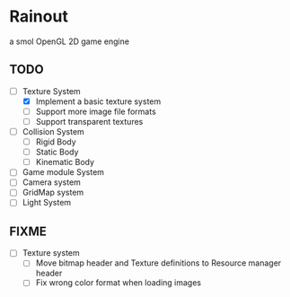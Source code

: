 # Rainout

a smol OpenGL 2D game engine  

## TODO

- [ ] Texture System
    - [X] Implement a basic texture system
    - [ ] Support more image file formats
    - [ ] Support transparent textures
- [ ] Collision System  
    - [ ] Rigid Body  
    - [ ] Static Body  
    - [ ] Kinematic Body  
- [ ] Game module System  
- [ ] Camera system
- [ ] GridMap system
- [ ] Light System

## FIXME
- [ ] Texture system
    - [ ] Move bitmap header and Texture definitions to Resource manager header
    - [ ] Fix wrong color format when loading images

